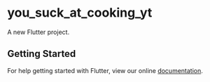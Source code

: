 # you_suck_at_cooking_yt

A new Flutter project.

## Getting Started

For help getting started with Flutter, view our online
[documentation](https://flutter.io/).
